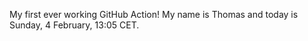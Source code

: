 My first ever working GitHub Action!
My name is Thomas and today is Sunday, 4 February, 13:05 CET. 
